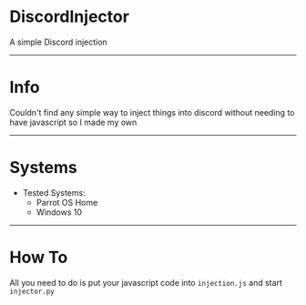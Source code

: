 # DiscordInjector
A simple Discord injection

----------------------------------------------------------------------------------

# Info

Couldn't find any simple way to inject things into discord without needing to have javascript so I made my own

----------------------------------------------------------------------------------

# Systems

- Tested Systems:
  - Parrot OS Home
  - Windows 10

----------------------------------------------------------------------------------

# How To
All you need to do is put your javascript code into `injection.js` and start `injector.py`
